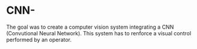 # CNN-


The goal was to create a computer vision system integrating a CNN (Convutional Neural Network). This system has to renforce a visual control performed by an operator. 
